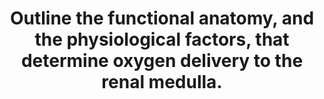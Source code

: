 ---
title: "Outline the functional anatomy, and the physiological factors, that determine oxygen delivery to the renal medulla."
entityType: SAQ
exam: PEX
college: CICM
year: 2011
sitting: B
question: 21
passRate: 4
EC_expectedDomains:
- "A good answer required mentioning factors that affect systemic oxygen capacity and delivery (eg Hb, cardiac output, PaO2, etc), Hb-HBO2 dissociation and a description of the anatomy and regulation of renal medullary blood flow."
- "20 – 30% of nephrons have glomeruli deep in the cortex and long Loop of Henle that go deep into medulla."
- "Here blood supply differs – long efferent arterioles from glomeruli into outer medulla and inner cortex that then divide into vasa recta deep in medulla."
- "These vessels carry post glomerular blood so have less serum, mostly plasma, ie more viscous and concentrated."
- "Factors that influence medullary blood flow include: Sympathetic stimulation – decrease (via efferent arteriolar constriction), Angiotensin II (via tubuloglomerular feedback) – decrease (via efferent arteriolar constriction), Endothelin – decrease (via efferent arteriolar constriction), Prostaglandins – increase, Bradykinin – increase, high protein meal – increase, high glucose levels – increase."
EC_errorsCommon:
- "Candidates performed poorly due to a lack of knowledge of the topic and/or failure to logically present their answer."
- "Common mistakes were to give no value for renal blood flow, to discuss the function of the medulla which was not required and to not describe the factors that influence medullary blood flow."
---
